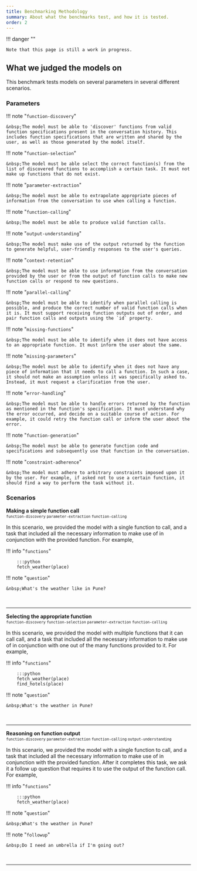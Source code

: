 ```yaml
---
title: Benchmarking Methodology
summary: About what the benchmarks test, and how it is tested.
order: 2
---
```


!!! danger ""

    Note that this page is still a work in progress.

## What we judged the models on

This benchmark tests models on several parameters in several different scenarios.

### Parameters

!!! note "`function-discovery`"

    &nbsp;The model must be able to 'discover' functions from valid function specifications present in the conversation history. This includes function specifications that are written and shared by the user, as well as those generated by the model itself.

!!! note "`function-selection`"

    &nbsp;The model must be able select the correct function(s) from the list of discovered functions to accomplish a certain task. It must not make up functions that do not exist.

!!! note "`parameter-extraction`"

    &nbsp;The model must be able to extrapolate appropriate pieces of information from the conversation to use when calling a function.

!!! note "`function-calling`"

    &nbsp;The model must be able to produce valid function calls.

!!! note "`output-understanding`"

    &nbsp;The model must make use of the output returned by the function to generate helpful, user-friendly responses to the user's queries.

!!! note "`context-retention`"

    &nbsp;The model must be able to use information from the conversation provided by the user or from the output of function calls to make new function calls or respond to new questions.

!!! note "`parallel-calling`"

    &nbsp;The model must be able to identify when parallel calling is possible, and produce the correct number of valid function calls when it is. It must support receiving function outputs out of order, and pair function calls and outputs using the `id` property.

!!! note "`missing-functions`"

    &nbsp;The model must be able to identify when it does not have access to an appropriate function. It must inform the user about the same.

!!! note "`missing-parameters`"

    &nbsp;The model must be able to identify when it does not have any piece of information that it needs to call a function. In such a case, it should not make an assumption unless it was specifically asked to. Instead, it must request a clarification from the user.

!!! note "`error-handling`"

    &nbsp;The model must be able to handle errors returned by the function as mentioned in the function's specification. It must understand why the error occurred, and decide on a suitable course of action. For example, it could retry the function call or inform the user about the error.

!!! note "`function-generation`"

    &nbsp;The model must be able to generate function code and specifications and subsequently use that function in the conversation.

!!! note "`constraint-adherence`"

    &nbsp;The model must adhere to arbitrary constraints imposed upon it by the user. For example, if asked not to use a certain function, it should find a way to perform the task without it.

### Scenarios

**Making a simple function call**
<br /><small> `function-discovery` `parameter-extraction` `function-calling` </small>

In this scenario, we provided the model with a single function to call, and a task that included all the necessary information to make use of in conjunction with the provided function. For example,

!!! info "`functions`"

        :::python
        fetch_weather(place)

!!! note "`question`"

    &nbsp;What's the weather like in Pune?

<br /> <hr />

**Selecting the appropriate function**
<br /><small> `function-discovery` `function-selection` `parameter-extraction` `function-calling` </small>

In this scenario, we provided the model with multiple functions that it can call call, and a task that included all the necessary information to make use of in conjunction with one out of the many functions provided to it. For example,

!!! info "`functions`"

        :::python
        fetch_weather(place)
        find_hotels(place)

!!! note "`question`"

    &nbsp;What's the weather in Pune?

<br /> <hr />

**Reasoning on function output**
<br /><small> `function-discovery` `parameter-extraction` `function-calling` `output-understanding` </small>

In this scenario, we provided the model with a single function to call, and a task that included all the necessary information to make use of in conjunction with the provided function. After it completes this task, we ask it a follow up question that requires it to use the output of the function call. For example,

!!! info "`functions`"

        :::python
        fetch_weather(place)

!!! note "`question`"

    &nbsp;What's the weather in Pune?

!!! note "`followup`"

    &nbsp;Do I need an umbrella if I'm going out?

<br /> <hr />

